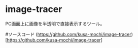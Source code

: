 # image-tracer
PC画面上に画像を半透明で直接表示するツール。

#ソースコード
(https://github.com/kusa-mochi/image-tracer)[https://github.com/kusa-mochi/image-tracer]
